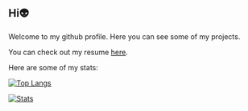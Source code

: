 ## Hi👽

Welcome to my github profile. Here you can see some of my projects.

You can check out my resume [here](https://adriancalavie.github.io).


Here are some of my stats:

[![Top Langs](https://github-readme-stats.vercel.app/api/top-langs/?username=adriancalavie&langs_count=8&layout=compact&theme=github_dark&count_private=true&hide_border=true&hide=powershell)](https://github.com/anuraghazra/github-readme-stats)

[![Stats](https://github-readme-stats.vercel.app/api/?username=adriancalavie&count_private=true&show_icons=true&theme=github_dark&hide_border=true&include_all_commits=true&custom_title=Stats)](https://github.com/anuraghazra/github-readme-stats)
<!-- 
<div>
 <img align="center" src="https://github-readme-stats.vercel.app/api/top-langs/?username=adriancalavie&langs_count=8&layout=compact&theme=github_dark&count_private=true&hide_border=true&hide=powershell" />
 <img align="center" src="https://github-readme-stats.vercel.app/api?username=adriancalavie&count_private=true&show_icons=true&theme=github_dark&hide_border=true&include_all_commits=true&hide=prs&custom_title=Github Stats" />
 </div>

<a href="https://github.com/Ashutosh00710/github-readme-activity-graph">
 <img src="https://activity-graph.herokuapp.com/graph?username=adriancalavie&theme=react-dark&area=true&hide_border=true" width="100%">
</a> -->

